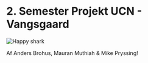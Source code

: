 # 2. Semester Projekt UCN - Vangsgaard

![Happy shark](http://i.imgur.com/qdyvNyN.gif)

Af Anders Brohus, Mauran Muthiah & Mike Pryssing!
